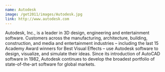 ```yaml
---
name: Autodesk
image: /get2011/images/Autodesk.jpg
link: http://www.autodesk.com
---
```


Autodesk, Inc., is a leader in 3D design, engineering and entertainment software. Customers across the manufacturing, architecture, building, construction, and media and entertainment industries – including the last 15 Academy Award winners for Best Visual Effects – use Autodesk software to design, visualize, and simulate their ideas. Since its introduction of AutoCAD software in 1982, Autodesk continues to develop the broadest portfolio of state-of-the-art software for global markets.
